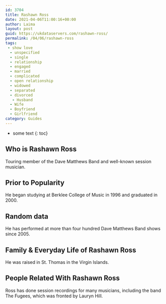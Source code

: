 ```yaml
---
id: 3704
title: Rashawn Ross
date: 2021-04-06T11:00:16+00:00
author: Laima
layout: post
guid: https://ukdataservers.com/rashawn-ross/
permalink: /04/06/rashawn-ross
tags:
 - show love
  - unspecified
  - single
  - relationship
  - engaged
  - married
  - complicated
  - open relationship
  - widowed
  - separated
  - divorced
   - Husband
  - Wife
  - Boyfriend
  - Girlfriend
category: Guides
---
```


* some text
{: toc}


## Who is Rashawn Ross
                  
                  
                  
Touring member of the Dave Matthews Band and well-known session musician.
                  
              
            
              
            
                
                
                
## Prior to Popularity
                  
                  
                  
He began studying at Berklee College of Music in 1996 and graduated in 2000.
                  
              
            
              
            
                
                
                
## Random data
                  
                  
                  
He has performed at more than four hundred Dave Matthews Band shows since 2005.
                  
              
            
              
            
                
                
                
## Family & Everyday Life of Rashawn Ross
                  
                  
                  
He was raised in St. Thomas in the Virgin Islands.
                  
              
            
              
            
                
                
                
## People Related With Rashawn Ross
                  
                  
                  
Ross has done session recordings for many musicians, including the band The Fugees, which was fronted by Lauryn Hill.
                  
              
            
              
            
                
              
            
              
              
            
            
              
            
          
          
          